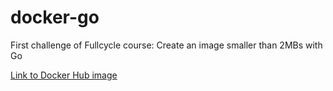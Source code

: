 # docker-go
First challenge of Fullcycle course: Create an image smaller than 2MBs with Go

[Link to Docker Hub image](https://hub.docker.com/repository/docker/oaraujocesar/codeeducation)

